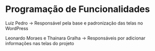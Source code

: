 # Programação de Funcionalidades

Luiz Pedro -> Responsável pela base e padronização das telas no WordPress

Leonardo Moraes e Thainara Gralha -> Responsáveis por adicionar informações nas telas do projeto
